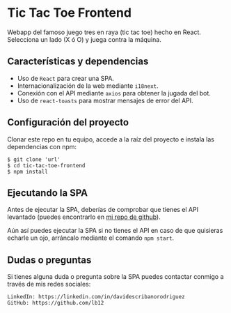 # Tic Tac Toe Frontend

Webapp del famoso juego tres en raya (tic tac toe) hecho en React. Selecciona un lado (X ó O) y juega contra la máquina.

## Características y dependencias

* Uso de `React` para crear una SPA.
* Internacionalización de la web mediante `i18next`.
* Conexión con el API mediante `axios` para obtener la jugada del bot.
* Uso de `react-toasts` para mostrar mensajes de error del API.

## Configuración del proyecto
Clonar este repo en tu equipo, accede a la raíz del proyecto e instala las dependencias con npm:
```
$ git clone 'url'
$ cd tic-tac-toe-frontend
$ npm install
```

## Ejecutando la SPA
Antes de ejecutar la SPA, deberías de comprobar que tienes el API levantado (puedes encontrarlo en [mi repo de github](https://github.com/lb12/tictactoe-backend)).

Aún así puedes ejecutar la SPA si no tienes el API en caso de que quisieras echarle un ojo, arráncalo mediante el comando `npm start`.

## Dudas o preguntas
Si tienes alguna duda o pregunta sobre la SPA puedes contactar conmigo a través de mis redes sociales:
```
LinkedIn: https://linkedin.com/in/davidescribanorodriguez
GitHub: https://github.com/lb12
```